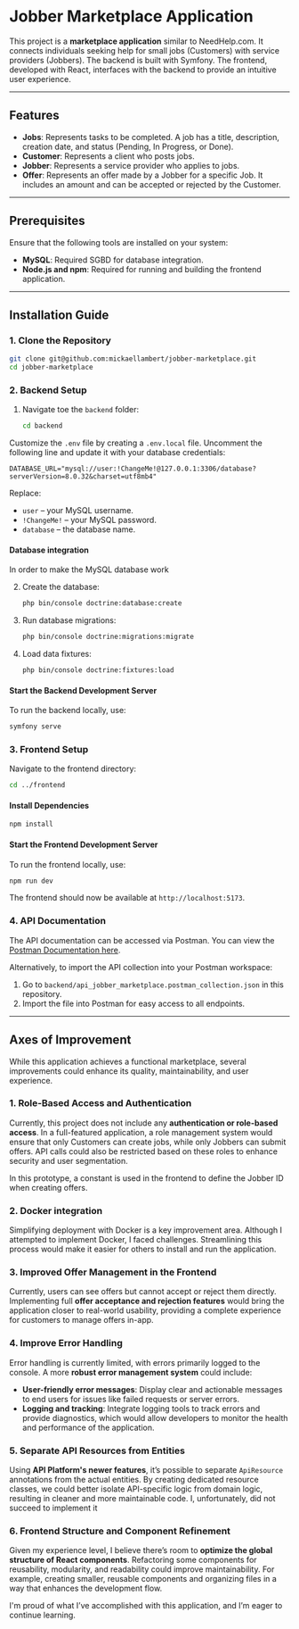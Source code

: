 # Jobber Marketplace Application

This project is a **marketplace application** similar to NeedHelp.com. It connects individuals seeking help for small jobs (Customers) with service providers (Jobbers). The backend is built with Symfony. The frontend, developed with React, interfaces with the backend to provide an intuitive user experience.

---

## Features

- **Jobs**: Represents tasks to be completed. A job has a title, description, creation date, and status (Pending, In Progress, or Done).
- **Customer**: Represents a client who posts jobs.
- **Jobber**: Represents a service provider who applies to jobs.
- **Offer**: Represents an offer made by a Jobber for a specific Job. It includes an amount and can be accepted or rejected by the Customer.

---

## Prerequisites

Ensure that the following tools are installed on your system:

- **MySQL**: Required SGBD for database integration.
- **Node.js and npm**: Required for running and building the frontend application.

---

## Installation Guide

### 1. Clone the Repository

```bash
git clone git@github.com:mickaellambert/jobber-marketplace.git
cd jobber-marketplace
```

### 2. Backend Setup

1. Navigate toe the `backend` folder:

   ```bash
   cd backend
   ```
   
Customize the `.env` file by creating a `.env.local` file. Uncomment the following line and update it with your database credentials:

   ```plaintext
   DATABASE_URL="mysql://user:!ChangeMe!@127.0.0.1:3306/database?serverVersion=8.0.32&charset=utf8mb4"
   ```

Replace:

- `user` – your MySQL username.
- `!ChangeMe!` – your MySQL password.
- `database` – the database name.

#### Database integration

In order to make the MySQL database work


2. Create the database: 

   ```bash
   php bin/console doctrine:database:create
   ```

2. Run database migrations:

   ```bash
   php bin/console doctrine:migrations:migrate
   ```

3. Load data fixtures:

   ```bash
   php bin/console doctrine:fixtures:load
   ```

#### Start the Backend Development Server

To run the backend locally, use:

   ```bash
   symfony serve
   ```

### 3. Frontend Setup

Navigate to the frontend directory:

```bash
cd ../frontend
```

#### Install Dependencies

```bash
npm install
```

#### Start the Frontend Development Server

To run the frontend locally, use:

```bash
npm run dev
```

The frontend should now be available at `http://localhost:5173`.

### 4. API Documentation

The API documentation can be accessed via Postman. You can view the [Postman Documentation here](https://documenter.getpostman.com/view/4737023/2sAY4xBNEt).

Alternatively, to import the API collection into your Postman workspace:

1. Go to `backend/api_jobber_marketplace.postman_collection.json` in this repository.
2. Import the file into Postman for easy access to all endpoints.

---

## Axes of Improvement

While this application achieves a functional marketplace, several improvements could enhance its quality, maintainability, and user experience.

### 1. Role-Based Access and Authentication

Currently, this project does not include any **authentication or role-based access**. In a full-featured application, a role management system would ensure that only Customers can create jobs, while only Jobbers can submit offers. API calls could also be restricted based on these roles to enhance security and user segmentation. 

In this prototype, a constant is used in the frontend to define the Jobber ID when creating offers.

### 2. Docker integration

Simplifying deployment with Docker is a key improvement area. Although I attempted to implement Docker, I faced challenges. Streamlining this process would make it easier for others to install and run the application.

### 3. Improved Offer Management in the Frontend

Currently, users can see offers but cannot accept or reject them directly. Implementing full **offer acceptance and rejection features** would bring the application closer to real-world usability, providing a complete experience for customers to manage offers in-app.

### 4. Improve Error Handling

Error handling is currently limited, with errors primarily logged to the console. A more **robust error management system** could include:

- **User-friendly error messages**: Display clear and actionable messages to end users for issues like failed requests or server errors.
- **Logging and tracking**: Integrate logging tools to track errors and provide diagnostics, which would allow developers to monitor the health and performance of the application.

### 5. Separate API Resources from Entities

Using **API Platform's newer features**, it’s possible to separate `ApiResource` annotations from the actual entities. By creating dedicated resource classes, we could better isolate API-specific logic from domain logic, resulting in cleaner and more maintainable code. I, unfortunately, did not succeed to implement it

### 6. Frontend Structure and Component Refinement

Given my experience level, I believe there’s room to **optimize the global structure of React components**. Refactoring some components for reusability, modularity, and readability could improve maintainability. For example, creating smaller, reusable components and organizing files in a way that enhances the development flow.

I'm proud of what I’ve accomplished with this application, and I’m eager to continue learning. 
